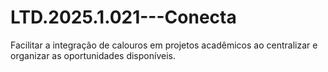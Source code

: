 # LTD.2025.1.021---Conecta
Facilitar a integração de calouros em projetos acadêmicos ao centralizar e organizar as oportunidades disponíveis.
